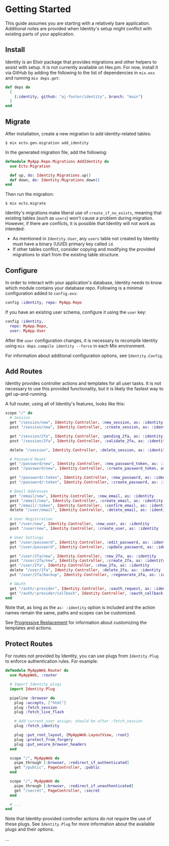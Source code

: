 # Getting Started

This guide assumes you are starting with a relatively bare application.
Additional notes are provided when Identity's setup might conflict with existing parts of your application.

## Install

Identity is an Elixir package that provides migrations and other helpers to assist with setup.
It is not currently available on Hex.pm.
For now, install it via GitHub by adding the following to the list of dependencies in `mix.exs` and running `mix deps.get`:

```elixir
def deps do
  [
    {:identity, github: "aj-foster/identity", branch: "main"}
  ]
end
```

## Migrate

After installation, create a new migration to add identity-related tables:

```shell
$ mix ecto.gen.migration add_identity
```

In the generated migration file, add the following:

```elixir
defmodule MyApp.Repo.Migrations.AddIdentity do
  use Ecto.Migration

  def up, do: Identity.Migrations.up()
  def down, do: Identity.Migrations.down()
end
```

Then run the migration:

```shell
$ mix ecto.migrate
```

Identity's migrations make liberal use of `create_if_no_exists`, meaning that existing tables (such as `users`) won't cause a problem during migration.
However, if there are conflicts, it is possible that Identity will not work as intended:

* As mentioned in `Identity.User`, any `users` table not created by Identity must have a binary (UUID) primary key called `id`.
* If other tables conflict, consider copying and modifying the provided migrations to start from the existing table structure.

## Configure

In order to interact with your application's database, Identity needs to know which module contains your database repo.
Following is a minimal configuration added to `config.exs`:

```elixir
config :identity, repo: MyApp.Repo
```

If you have an existing user schema, configure it using the `user` key:

```elixir
config :identity,
  repo: MyApp.Repo,
  user: MyApp.User
```

After the `user` configuration changes, it is necessary to recompile Identity using `mix deps.compile identity --force` in each Mix environment.

For information about additional configuration options, see `Identity.Config`.

## Add Routes

Identity provides controller actions and templates for all user tasks.
It is not necessary to use this provided functionality, but it is likely the fastest way to get up-and-running.

A full router, using all of Identity's features, looks like this:

```elixir
scope "/" do
  # Session
  get "/session/new", Identity.Controller, :new_session, as: :identity
  post "/session/new", Identity.Controller, :create_session, as: :identity

  get "/session/2fa", Identity.Controller, :pending_2fa, as: :identity
  post "/session/2fa", Identity.Controller, :validate_2fa, as: :identity

  delete "/session", Identity.Controller, :delete_session, as: :identity

  # Password Reset
  get "/password/new", Identity.Controller, :new_password_token, as: :identity
  post "/password/new", Identity.Controller, :create_password_token, as: :identity

  get "/password/:token", Identity.Controller, :new_password, as: :identity
  put "/password/:token", Identity.Controller, :create_password, as: :identity

  # Email Addresses
  get "/email/new", Identity.Controller, :new_email, as: :identity
  post "/email/new", Identity.Controller, :create_email, as: :identity
  get "/email/:token", Identity.Controller, :confirm_email, as: :identity
  delete "/user/email", Identity.Controller, :delete_email, as: :identity

  # User Registration
  get "/user/new", Identity.Controller, :new_user, as: :identity
  post "/user/new", Identity.Controller, :create_user, as: :identity

  # User Settings
  get "/user/password", Identity.Controller, :edit_password, as: :identity
  put "/user/password", Identity.Controller, :update_password, as: :identity

  get "/user/2fa/new", Identity.Controller, :new_2fa, as: :identity
  post "/user/2fa/new", Identity.Controller, :create_2fa, as: :identity
  get "/user/2fa", Identity.Controller, :show_2fa, as: :identity
  delete "/user/2fa", Identity.Controller, :delete_2fa, as: :identity
  put "/user/2fa/backup", Identity.Controller, :regenerate_2fa, as: :identity

  # OAuth
  get "/auth/:provider", Identity.Controller, :oauth_request, as: :identity
  get "/auth/:provider/callback", Identity.Controller, :oauth_callback, as: :identity
end
```

Note that, as long as the `as: :identity` option is included and the action names remain the same, paths and scopes can be customized.

See [Progressive Replacement](progressive-replacement.md) for information about customizing the templates and actions.

## Protect Routes

For routes not provided by Identity, you can use plugs from `Identity.Plug` to enforce authentication rules.
For example:

```elixir
defmodule MyAppWeb.Router do
  use MyAppWeb, :router

  # Import Identity plugs
  import Identity.Plug

  pipeline :browser do
    plug :accepts, ["html"]
    plug :fetch_session
    plug :fetch_live_flash

    # Add current_user assign; should be after :fetch_session
    plug :fetch_identity

    plug :put_root_layout, {MyAppWeb.LayoutView, :root}
    plug :protect_from_forgery
    plug :put_secure_browser_headers
  end

  scope "/", MyAppWeb do
    pipe_through [:browser, :redirect_if_authenticated]
    get "/public", PageController, :public
  end

  scope "/", MyAppWeb do
    pipe_through [:browser, :redirect_if_unauthenticated]
    get "/secret", PageController, :secret
  end

  # ...
end
```

Note that Identity-provided controller actions do not require the use of these plugs.
See `Identity.Plug` for more information about the available plugs and their options.

...